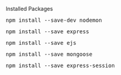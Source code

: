 Installed Packages
<pre>npm install --save-dev nodemon</pre>
<pre>npm install --save express</pre>
<pre>npm install --save ejs</pre>
<pre>npm install --save mongoose</pre>
<pre>npm install --save express-session</pre>

